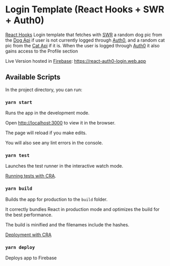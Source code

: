 
# Login Template (React Hooks + SWR + Auth0)
[React Hooks](https://reactjs.org/docs/hooks-intro.html) Login template that fetches with [SWR](https://swr.now.sh) a random dog pic from the [Dog Api](https://dog.ceo/dog-api/) if user is not currently logged through [Auth0](https://auth0.com), and a random cat pic from the [Cat Api](https://thecatapi.com/) if it is. When the user is logged through [Auth0](https://auth0.com) it also gains access to the Profile section

Live Version hosted in [Firebase](https://firebase.google.com/): https://react-auth0-login.web.app

  

## Available Scripts

  

In the project directory, you can run:

  

### `yarn start`

  

Runs the app in the development mode.<br />

Open [http://localhost:3000](http://localhost:3000) to view it in the browser.

  

The page will reload if you make edits.<br />

You will also see any lint errors in the console.

  

### `yarn test`

  

Launches the test runner in the interactive watch mode.<br />

[Running tests with CRA](https://facebook.github.io/create-react-app/docs/running-tests).

  

### `yarn build`

  

Builds the app for production to the `build` folder.<br />

It correctly bundles React in production mode and optimizes the build for the best performance.

  

The build is minified and the filenames include the hashes.<br />

  

[Deployment with CRA](https://facebook.github.io/create-react-app/docs/deployment)

  

### `yarn deploy`

Deploys app to Firebase